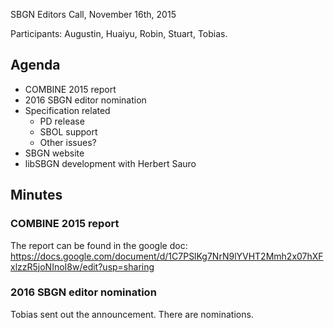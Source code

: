SBGN Editors Call, November 16th, 2015

Participants: Augustin, Huaiyu, Robin, Stuart, Tobias.

Agenda
------

-   COMBINE 2015 report
-   2016 SBGN editor nomination
-   Specification related
    -   PD release
    -   SBOL support
    -   Other issues?
-   SBGN website
-   libSBGN development with Herbert Sauro

Minutes
-------

### COMBINE 2015 report

The report can be found in the google doc: <https://docs.google.com/document/d/1C7PSlKg7NrN9lYVHT2Mmh2x07hXFxlzzR5joNInoI8w/edit?usp=sharing>

### 2016 SBGN editor nomination

Tobias sent out the announcement. There are nominations.